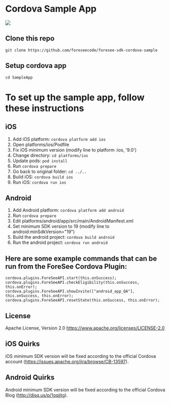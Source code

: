 # Cordova Sample App

![](https://github.com/foreseecode/foresee-sdk-cordova-sample/sample_app_ios.png)

## Clone this repo

```
git clone https://github.com/foreseecode/foresee-sdk-cordova-sample
```

## Setup cordova app

```
cd SampleApp
```

# To set up the sample app, follow these instructions

## iOS

1. Add iOS platform: `cordova platform add ios`
2. Open platforms/ios/Podfile
3. Fix iOS minimum version (modify line to  platform :ios, '9.0')
4. Change directory: `cd platforms/ios`
5. Update pods: `pod install`
6. Run `cordova prepare`
7. Go back to original folder: `cd ../..`
8. Build iOS: `cordova build ios`
9. Run iOS: `cordova run ios`

## Android

1. Add Android platform: `cordova platform add android`
2. Run `cordova prepare`
3. Edit platforms/android/app/src/main/AndroidManifest.xml
4. Set minimum SDK version to 19 (modify line to android:minSdkVersion="19")
5. Build the android project: `cordova build android`
6. Run the android project: `cordova run android`

## Here are some example commands that can be run from the ForeSee Cordova Plugin:

```
cordova.plugins.ForeSeeAPI.start(this.onSuccess);
cordova.plugins.ForeSeeAPI.checkEligibility(this.onSuccess, this.onError);
cordova.plugins.ForeSeeAPI.showInvite(["android_app_QA"], this.onSuccess, this.onError);
cordova.plugins.ForeSeeAPI.resetState(this.onSuccess, this.onError);
```

## License 
Apache License, Version 2.0 
https://www.apache.org/licenses/LICENSE-2.0

## iOS Quirks
iOS minimum SDK version will be fixed according to the official Cordova account (https://issues.apache.org/jira/browse/CB-13597).

## Android Quirks
Android minimum SDK version will be fixed according to the official Cordova Blog (http://disq.us/p/1oqjjtg).
